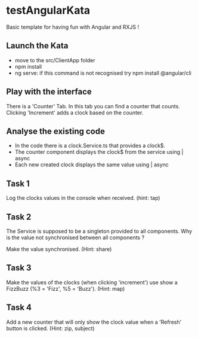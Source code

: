 # testAngularKata

Basic template for having fun with Angular and RXJS !

## Launch the Kata
 - move to the src/ClientApp folder
 - npm install
 - ng serve: if this command is not recognised try npm install @angular/cli
 

 ## Play with the interface
 There is a 'Counter' Tab. In this tab you can find a counter that counts. Clicking 'Increment' adds a clock based on the counter.

 ## Analyse the existing code
  - In the code there is a clock.Service.ts that provides a clock$.
  - The counter component displays the clock$ from the service using | async
  - Each new created clock displays the same value using | async
 
  ## Task 1
  Log the clocks values in the console when received.
  (hint: tap)
  
  ## Task 2
  The Service is supposed to be a singleton provided to all components. Why is the value not synchronised between all components ?
    
  Make the value synchronised. (Hint: share)
  
  ## Task 3
  Make the values of the clocks (when clicking 'increment') use show a FizzBuzz (%3 = 'Fizz', %5 = 'Buzz').
  (Hint: map)
  
  ## Task 4
  Add a new counter that will only show the clock value when a 'Refresh' button is clicked.
  (Hint: zip, subject)

